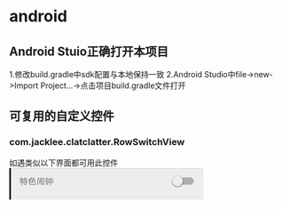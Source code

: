 # android
## Android Stuio正确打开本项目
1.修改build.gradle中sdk配置与本地保持一致
2.Android Studio中file->new->Import Project...->点击项目build.gradle文件打开

## 可复用的自定义控件
### com.jacklee.clatclatter.RowSwitchView
如遇类似以下界面都可用此控件
![](/document/view/row_switch_view.png) 
